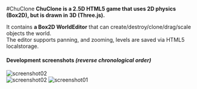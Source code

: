 #ChuClone
**ChuClone is a 2.5D HTML5 game that uses 2D physics (Box2D), but is drawn in 3D (Three.js).**  
  
It contains **a Box2D WorldEditor** that can create/destroy/clone/drag/scale objects the world.  
The editor supports panning, and zooming, levels are saved via HTML5 localstorage.  


#### Development screenshots *(reverse chronological order)*  

![screenshot02](http://farm6.static.flickr.com/5240/5900437294_b7bcccb8ab_b.jpg "ChuClone03")  
![screenshot02](http://farm6.static.flickr.com/5108/5886054305_1744105dfe_b.jpg "ChuClone02")
![screenshot01](http://farm6.static.flickr.com/5306/5874855377_5c7bb58ef1_b.jpg "ChuClone01")
